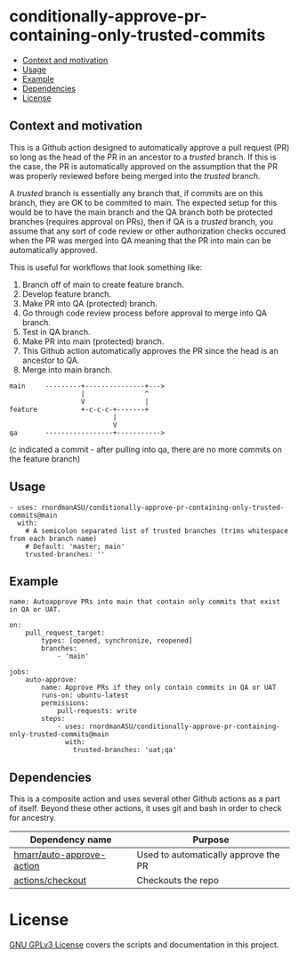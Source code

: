 # conditionally-approve-pr-containing-only-trusted-commits

- [Context and motivation](#context-and-motivation)
- [Usage](#usage)
- [Example](#example)
- [Dependencies](#dependencies)
- [License](#license)

## Context and motivation

This is a Github action designed to automatically approve a pull request (PR)
so long as the head of the PR in an ancestor to a *trusted* branch.  If this is
the case, the PR is automatically approved on the assumption that the PR was
properly reviewed before being merged into the *trusted* branch.

A *trusted* branch is essentially any branch that, if commits are on this branch, they are OK to be commited to main.
The expected setup for this would be to have the main branch and the QA branch both be protected branches (requires approval on PRs),
then if QA is a *trusted* branch, you assume that any sort of code review or other authorization checks occured when the PR was merged
into QA meaning that the PR into main can be automatically approved.

This is useful for workflows that look something like:
1. Branch off of main to create feature branch.
2. Develop feature branch.
3. Make PR into QA (protected) branch.
4. Go through code review process before approval to merge into QA branch.
5. Test in QA branch.
6. Make PR into main (protected) branch.
7. This Github action automatically approves the PR since the head is an ancestor to QA.
8. Merge into main branch.

```
main     ---------+---------------+--->
                  |               ^
                  V               |
feature           +-c-c-c-+-------+
                          |
                          V
qa       -----------------+----------->
```
(c indicated a commit - after pulling into qa, there are no more commits on the feature branch)

## Usage
```
- uses: rnordmanASU/conditionally-approve-pr-containing-only-trusted-commits@main
  with:
    # A semicolon separated list of trusted branches (trims whitespace from each branch name)
    # Default: 'master; main'
    trusted-branches: ''
```

## Example
```
name: Autoapprove PRs into main that contain only commits that exist in QA or UAT.

on:
    pull_request_target:
        types: [opened, synchronize, reopened]
        branches:
            - 'main'

jobs:
    auto-approve:
        name: Approve PRs if they only contain commits in QA or UAT
        runs-on: ubuntu-latest
        permissions:
            pull-requests: write
        steps:  
            - uses: rnordmanASU/conditionally-approve-pr-containing-only-trusted-commits@main
              with:
                trusted-branches: 'uat;qa'
```

## Dependencies
This is a composite action and uses several other Github actions as a part of itself.
Beyond these other actions, it uses git and bash in order to check for ancestry.

| Dependency name | Purpose |
|---|---|
| [hmarr/auto-approve-action](https://github.com/hmarr/auto-approve-action) | Used to automatically approve the PR |
| [actions/checkout](https://github.com/actions/checkout) | Checkouts the repo |

# License
[GNU GPLv3 License](LICENSE) covers the scripts and documentation in this project.